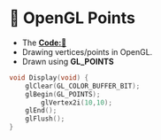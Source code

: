 # 🔵 OpenGL Points
- The **[Code:📑](../../C/OpenGL/DisplayDot.c)**
- Drawing vertices/points in OpenGL.
- Drawn using **GL_POINTS**
```c 
void Display(void) {
    glClear(GL_COLOR_BUFFER_BIT);
    glBegin(GL_POINTS);
        glVertex2i(10,10);
    glEnd();
    glFlush(); 
}
```